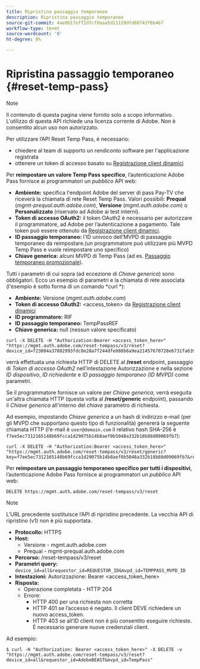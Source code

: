 ```yaml
---
title: Ripristina passaggio temporaneo
description: Ripristina passaggio temporaneo
source-git-commit: 4ae0b17eff2dfcf0aaa5d11129dfd60743f6b467
workflow-type: tm+mt
source-wordcount: '0'
ht-degree: 0%

---
```


# Ripristina passaggio temporaneo {#reset-temp-pass}

>[!NOTE]
>
>Il contenuto di questa pagina viene fornito solo a scopo informativo. L’utilizzo di questa API richiede una licenza corrente di Adobe. Non è consentito alcun uso non autorizzato.
>
>Per utilizzare l’API Reset Temp Pass, è necessario:
>- chiedere al team di supporto un rendiconto software per l&#39;applicazione registrata
>- ottenere un token di accesso basato su [Registrazione client dinamici](dynamic-client-registration.md)
> 

Per **reimpostare un valore Temp Pass specifico**, l’autenticazione Adobe Pass fornisce ai programmatori un *pubblico* API web:

- **Ambiente:** specifica l&#39;endpoint Adobe del server di pass Pay-TV che riceverà la chiamata di rete Reset Temp Pass. Valori possibili: **Prequal** (*mgmt-prequal.auth.adobe.com*), **Versione** (*mgmt.auth.adobe.com*) o **Personalizzato** (riservato ad Adobe ai test interni).
- **Token di accesso OAuth2:** il token OAuth2 è necessario per autorizzare il programmatore, ad Adobe per l’autenticazione a pagamento. Tale token può essere ottenuto da [Registrazione client dinamici](dynamic-client-registration.md).
- **ID passaggio temporaneo:** l’ID univoco dell’MVPD di passaggio temporaneo da reimpostare.(un programmatore può utilizzare più MVPD Temp Pass e vuole reimpostare uno specifico)
- **Chiave generica:** alcuni MVPD di Temp Pass (ad es. [Passaggio temporaneo promozionale](promotional-temp-pass.md)).

Tutti i parametri di cui sopra (ad eccezione di *Chiave generica*) sono obbligatori. Ecco un esempio di parametri e la chiamata di rete associata (l&#39;esempio è sotto forma di un comando *curl *):

- **Ambiente:** Versione (*mgmt.auth.adobe.com*)
- **Token di accesso OAuth2:** &lt;access_token> da [Registrazione client dinamici](dynamic-client-registration.md)
- **ID programmatore:** RIF
- **ID passaggio temporaneo:** TempPassREF
- **Chiave generica:** null (nessun valore specificato)

```curl
curl -X DELETE -H "Authorization:Bearer <access_token_here>" "https://mgmt.auth.adobe.com/reset-tempass/v3/reset?device_id=f23804a37802993fdc8e28a7f244dfe088b6a9ea21457670728e6731fa639991&requestor_id=REF&mvpd_id=TempPassREF"
```

verrà effettuata una richiesta HTTP di DELETE al **/reset** endpoint, passaggio di *Token di accesso OAuth2* nell’intestazione Autorizzazione e nella sezione *ID dispositivo*, *ID richiedente* e *ID passaggio temporaneo (ID MVPD)* come parametri.

Se il programmatore fornisce un valore per *Chiave generica*, verrà eseguita un&#39;altra chiamata HTTP (questa volta al **/reset/generic** endpoint), passando il *Chiave generica* all&#39;interno del *chiave* parametro di richiesta.

Ad esempio, impostando *Chiave generica* a un hash di indirizzo e-mail (per gli MVPD che supportano questo tipo di funzionalità) genererà la seguente chiamata HTTP (l’e-mail è `user@domain.com` il relativo hash SHA-256 è `f7ee5ec7312165148b69fcca1d29075b14b8aef0b5048a332b18b88d09069fb7`):

```curl
curl -X DELETE -H "Authorization:Bearer <access_token_here>"
"https://mgmt.auth.adobe.com/reset-tempass/v3/reset/generic?key=f7ee5ec7312165148b69fcca1d29075b14b8aef0b5048a332b18b88d09069fb7&requestor_id=REF&mvpd_id=TempPassREF"
```


Per **reimpostare un passaggio temporaneo specifico per tutti i dispositivi**, l’autenticazione Adobe Pass fornisce ai programmatori un *pubblico* API web:

```url
DELETE https://mgmt.auth.adobe.com/reset-tempass/v3/reset
```

>[!NOTE]
>L’URL precedente sostituisce l’API di ripristino precedente. La vecchia API di ripristino (v1) non è più supportata.

- **Protocollo:** HTTPS
- **Host:**
   - Versione - mgmt.auth.adobe.com
   - Prequal - mgmt-prequal.auth.adobe.com
- **Percorso:** /reset-tempass/v3/reset
- **Parametri query:** `device_id=all&requestor_id=REQUESTOR_ID&mvpd_id=TEMPPASS_MVPD_ID`
- **Intestazioni:** Autorizzazione: Bearer &lt;access_token_here>
- **Risposta:**
   - Operazione completata - HTTP 204
   - Errore:
      - HTTP 400 per una richiesta non corretta
      - HTTP 401 se l’accesso è negato. Il client DEVE richiedere un nuovo access_token.
      - HTTP 403 se all’ID client non è più consentito eseguire richieste. È necessario generare nuove credenziali client.


Ad esempio:

```curl
$ curl -H "Authorization: Bearer <access_token_here>" -X DELETE -v "https://mgmt.auth.adobe.com/reset-tempass/v3/reset?device_id=all&requestor_id=AdobeBEAST&mvpd_id=TempPass"
```
